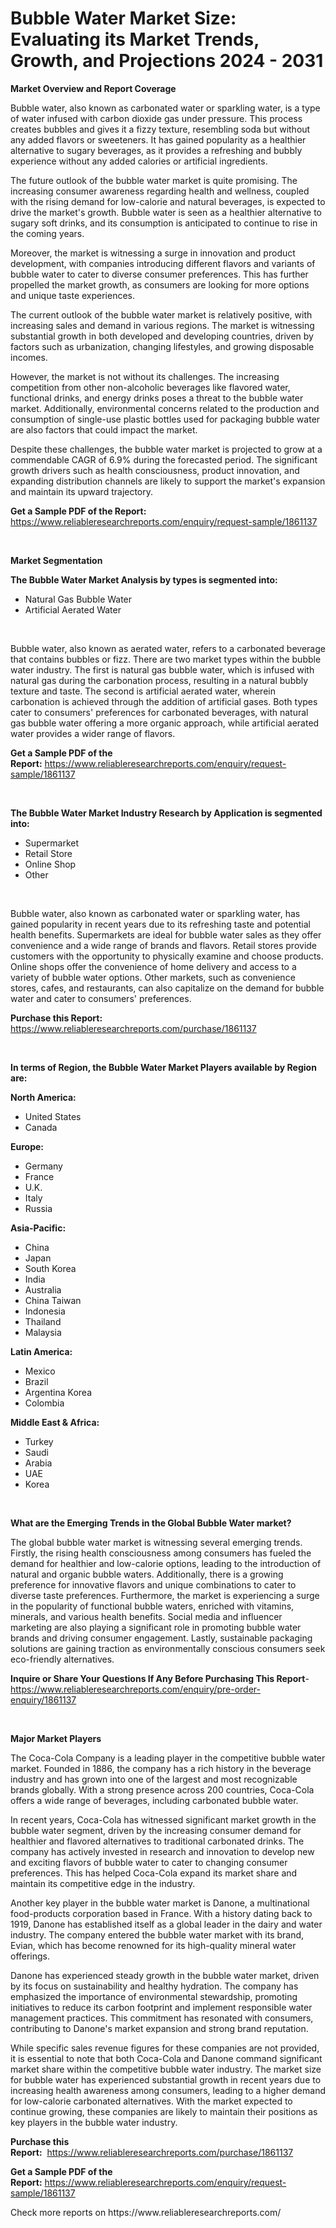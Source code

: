 <p><h1>Bubble Water Market Size: Evaluating its Market Trends, Growth, and Projections 2024 - 2031</h1></p><p><strong>Market Overview and Report Coverage</strong></p>
<p><p>Bubble water, also known as carbonated water or sparkling water, is a type of water infused with carbon dioxide gas under pressure. This process creates bubbles and gives it a fizzy texture, resembling soda but without any added flavors or sweeteners. It has gained popularity as a healthier alternative to sugary beverages, as it provides a refreshing and bubbly experience without any added calories or artificial ingredients.</p><p>The future outlook of the bubble water market is quite promising. The increasing consumer awareness regarding health and wellness, coupled with the rising demand for low-calorie and natural beverages, is expected to drive the market's growth. Bubble water is seen as a healthier alternative to sugary soft drinks, and its consumption is anticipated to continue to rise in the coming years.</p><p>Moreover, the market is witnessing a surge in innovation and product development, with companies introducing different flavors and variants of bubble water to cater to diverse consumer preferences. This has further propelled the market growth, as consumers are looking for more options and unique taste experiences.</p><p>The current outlook of the bubble water market is relatively positive, with increasing sales and demand in various regions. The market is witnessing substantial growth in both developed and developing countries, driven by factors such as urbanization, changing lifestyles, and growing disposable incomes.</p><p>However, the market is not without its challenges. The increasing competition from other non-alcoholic beverages like flavored water, functional drinks, and energy drinks poses a threat to the bubble water market. Additionally, environmental concerns related to the production and consumption of single-use plastic bottles used for packaging bubble water are also factors that could impact the market.</p><p>Despite these challenges, the bubble water market is projected to grow at a commendable CAGR of 6.9% during the forecasted period. The significant growth drivers such as health consciousness, product innovation, and expanding distribution channels are likely to support the market's expansion and maintain its upward trajectory.</p></p>
<p><strong>Get a Sample PDF of the Report:</strong> <a href="https://www.reliableresearchreports.com/enquiry/request-sample/1861137">https://www.reliableresearchreports.com/enquiry/request-sample/1861137</a></p>
<p>&nbsp;</p>
<p><strong>Market Segmentation</strong></p>
<p><strong>The Bubble Water Market Analysis by types is segmented into:</strong></p>
<p><ul><li>Natural Gas Bubble Water</li><li>Artificial Aerated Water</li></ul></p>
<p>&nbsp;</p>
<p><p>Bubble water, also known as aerated water, refers to a carbonated beverage that contains bubbles or fizz. There are two market types within the bubble water industry. The first is natural gas bubble water, which is infused with natural gas during the carbonation process, resulting in a natural bubbly texture and taste. The second is artificial aerated water, wherein carbonation is achieved through the addition of artificial gases. Both types cater to consumers' preferences for carbonated beverages, with natural gas bubble water offering a more organic approach, while artificial aerated water provides a wider range of flavors.</p></p>
<p><strong>Get a Sample PDF of the Report:</strong>&nbsp;<a href="https://www.reliableresearchreports.com/enquiry/request-sample/1861137">https://www.reliableresearchreports.com/enquiry/request-sample/1861137</a></p>
<p>&nbsp;</p>
<p><strong>The Bubble Water Market Industry Research by Application is segmented into:</strong></p>
<p><ul><li>Supermarket</li><li>Retail Store</li><li>Online Shop</li><li>Other</li></ul></p>
<p>&nbsp;</p>
<p><p>Bubble water, also known as carbonated water or sparkling water, has gained popularity in recent years due to its refreshing taste and potential health benefits. Supermarkets are ideal for bubble water sales as they offer convenience and a wide range of brands and flavors. Retail stores provide customers with the opportunity to physically examine and choose products. Online shops offer the convenience of home delivery and access to a variety of bubble water options. Other markets, such as convenience stores, cafes, and restaurants, can also capitalize on the demand for bubble water and cater to consumers' preferences.</p></p>
<p><strong>Purchase this Report:</strong>&nbsp; <a href="https://www.reliableresearchreports.com/purchase/1861137">https://www.reliableresearchreports.com/purchase/1861137</a></p>
<p>&nbsp;</p>
<p><strong>In terms of Region, the Bubble Water Market Players available by Region are:</strong></p>
<p>
    <p> <strong> North America: </strong>
        <ul>
            <li>United States</li>
            <li>Canada</li>
        </ul>
        </p> 
    <p> <strong> Europe: </strong>
        <ul>
            <li>Germany</li>
            <li>France</li>
            <li>U.K.</li>
            <li>Italy</li>
            <li>Russia</li>
        </ul>
        </p> 
    <p> <strong> Asia-Pacific: </strong>
        <ul>
            <li>China</li>
            <li>Japan</li>
            <li>South Korea</li>
            <li>India</li>
            <li>Australia</li>
            <li>China Taiwan</li>
            <li>Indonesia</li>
            <li>Thailand</li>
            <li>Malaysia</li>
        </ul>
        </p> 
    <p> <strong> Latin America: </strong>
        <ul>
            <li>Mexico</li>
            <li>Brazil</li>
            <li>Argentina Korea</li>
            <li>Colombia</li>
        </ul>
        </p> 
    <p> <strong> Middle East & Africa: </strong>
        <ul>
            <li>Turkey</li>
            <li>Saudi</li>
            <li>Arabia</li>
            <li>UAE</li>
            <li>Korea</li>
        </ul>
    </p>
    </p>
<p>&nbsp;</p>
<p><strong>What are the Emerging Trends in the Global Bubble Water market?</strong></p>
<p><p>The global bubble water market is witnessing several emerging trends. Firstly, the rising health consciousness among consumers has fueled the demand for healthier and low-calorie options, leading to the introduction of natural and organic bubble waters. Additionally, there is a growing preference for innovative flavors and unique combinations to cater to diverse taste preferences. Furthermore, the market is experiencing a surge in the popularity of functional bubble waters, enriched with vitamins, minerals, and various health benefits. Social media and influencer marketing are also playing a significant role in promoting bubble water brands and driving consumer engagement. Lastly, sustainable packaging solutions are gaining traction as environmentally conscious consumers seek eco-friendly alternatives.</p></p>
<p><strong>Inquire or Share Your Questions If Any Before Purchasing This Report</strong>- <a href="https://www.reliableresearchreports.com/enquiry/pre-order-enquiry/1861137">https://www.reliableresearchreports.com/enquiry/pre-order-enquiry/1861137</a></p>
<p>&nbsp;</p>
<p><strong>Major Market Players</strong></p>
<p><p>The Coca-Cola Company is a leading player in the competitive bubble water market. Founded in 1886, the company has a rich history in the beverage industry and has grown into one of the largest and most recognizable brands globally. With a strong presence across 200 countries, Coca-Cola offers a wide range of beverages, including carbonated bubble water.</p><p>In recent years, Coca-Cola has witnessed significant market growth in the bubble water segment, driven by the increasing consumer demand for healthier and flavored alternatives to traditional carbonated drinks. The company has actively invested in research and innovation to develop new and exciting flavors of bubble water to cater to changing consumer preferences. This has helped Coca-Cola expand its market share and maintain its competitive edge in the industry.</p><p>Another key player in the bubble water market is Danone, a multinational food-products corporation based in France. With a history dating back to 1919, Danone has established itself as a global leader in the dairy and water industry. The company entered the bubble water market with its brand, Evian, which has become renowned for its high-quality mineral water offerings.</p><p>Danone has experienced steady growth in the bubble water market, driven by its focus on sustainability and healthy hydration. The company has emphasized the importance of environmental stewardship, promoting initiatives to reduce its carbon footprint and implement responsible water management practices. This commitment has resonated with consumers, contributing to Danone's market expansion and strong brand reputation.</p><p>While specific sales revenue figures for these companies are not provided, it is essential to note that both Coca-Cola and Danone command significant market share within the competitive bubble water industry. The market size for bubble water has experienced substantial growth in recent years due to increasing health awareness among consumers, leading to a higher demand for low-calorie carbonated alternatives. With the market expected to continue growing, these companies are likely to maintain their positions as key players in the bubble water industry.</p></p>
<p><strong>Purchase this Report:</strong>&nbsp;&nbsp;<a href="https://www.reliableresearchreports.com/purchase/1861137">https://www.reliableresearchreports.com/purchase/1861137</a></p>
<p></p>
<p><strong>Get a Sample PDF of the Report:</strong>&nbsp;<a href="https://www.reliableresearchreports.com/enquiry/request-sample/1861137">https://www.reliableresearchreports.com/enquiry/request-sample/1861137</a></p>
<p>Check more reports on https://www.reliableresearchreports.com/</p>